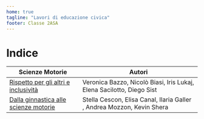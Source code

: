 ```yaml
---
home: true
tagline: "Lavori di educazione civica"
footer: Classe 2ASA
---
```

# Indice

| Scienze Motorie                                                | Autori                                                                |
|----------------------------------------------------------------|-----------------------------------------------------------------------|
| [Rispetto per gli altri e inclusività](rispetto.md)            | Veronica Bazzo, Nicolò Biasi, Iris Lukaj, Elena Sacilotto, Diego Sist |
| [Dalla ginnastica alle scienze motorie](Scienze_motorie.md)    | Stella Cescon, Elisa Canal, Ilaria Galler , Andrea Mozzon, Kevin Shera|
